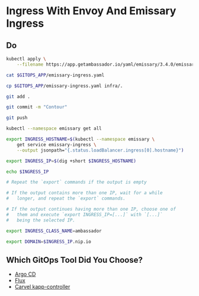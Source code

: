 # Ingress With Envoy And Emissary Ingress

## Do

```bash
kubectl apply \
    --filename https://app.getambassador.io/yaml/emissary/3.4.0/emissary-crds.yaml

cat $GITOPS_APP/emissary-ingress.yaml

cp $GITOPS_APP/emissary-ingress.yaml infra/.

git add . 

git commit -m "Contour"

git push

kubectl --namespace emissary get all

export INGRESS_HOSTNAME=$(kubectl --namespace emissary \
    get service emissary-ingress \
    --output jsonpath="{.status.loadBalancer.ingress[0].hostname}")

export INGRESS_IP=$(dig +short $INGRESS_HOSTNAME) 

echo $INGRESS_IP

# Repeat the `export` commands if the output is empty

# If the output contains more than one IP, wait for a while 
#   longer, and repeat the `export` commands.

# If the output continues having more than one IP, choose one of
#   them and execute `export INGRESS_IP=[...]` with `[...]`
#   being the selected IP.

export INGRESS_CLASS_NAME=ambassador

export DOMAIN=$INGRESS_IP.nip.io
```

## Which GitOps Tool Did You Choose?

* [Argo CD](kubecon-gitops-argocd.md)
* [Flux](kubecon-gitops-flux.md)
* [Carvel kapp-controller](kubecon-gitops-kapp.md)
